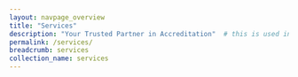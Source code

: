 ```yaml
---
layout: navpage_overview
title: "Services"
description: "Your Trusted Partner in Accreditation"  # this is used in the webpage meta-header for search engine display results
permalink: /services/
breadcrumb: services
collection_name: services
---
```


